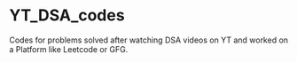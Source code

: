 # YT_DSA_codes
Codes for problems solved after watching DSA videos on YT and worked on a Platform like Leetcode or GFG.
